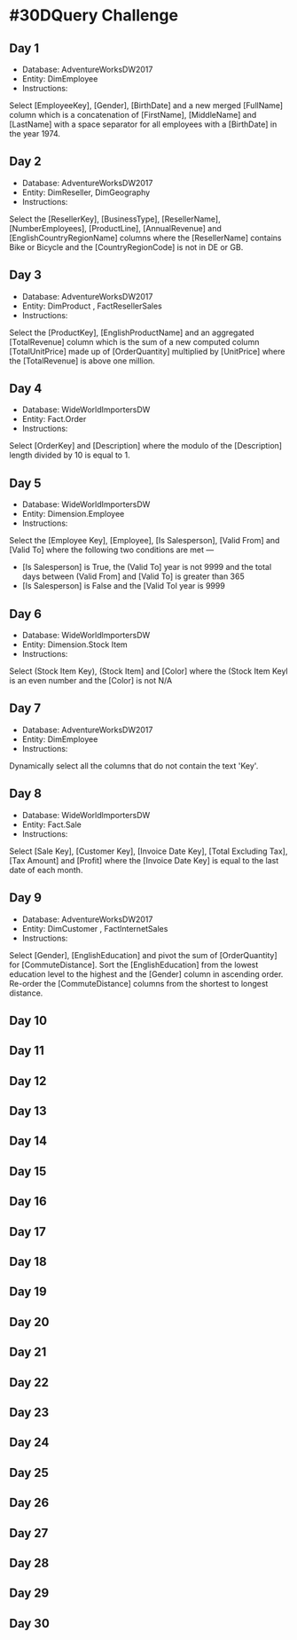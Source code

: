 # #30DQuery Challenge

## Day 1

- Database: AdventureWorksDW2017
- Entity: DimEmployee
- Instructions:

Select [EmployeeKey], [Gender], [BirthDate] and a new merged [FullName] column which is a concatenation of [FirstName], [MiddleName] and [LastName] with a space separator for all employees with a [BirthDate] in the year 1974.

## Day 2

- Database: AdventureWorksDW2017
- Entity: DimReseller, DimGeography
- Instructions:

Select the [ResellerKey], [BusinessType], [ResellerName], [NumberEmployees], [ProductLine], [AnnualRevenue] and [EnglishCountryRegionName] columns where the [ResellerName] contains Bike or Bicycle and the [CountryRegionCode] is not in DE or GB.

## Day 3

- Database: AdventureWorksDW2017
- Entity: DimProduct , FactResellerSales
- Instructions:

Select the [ProductKey], [EnglishProductName] and an aggregated [TotalRevenue] column which is the sum of a new computed column [TotalUnitPrice] made up of [OrderQuantity] multiplied by [UnitPrice] where the [TotalRevenue] is above one million.

## Day 4

- Database: WideWorldImportersDW
- Entity: Fact.Order
- Instructions:

Select [OrderKey] and [Description] where the modulo of the [Description] length divided by 10 is equal to 1.

## Day 5

- Database: WideWorldImportersDW
- Entity: Dimension.Employee
- Instructions:

Select the [Employee Key], [Employee], [Is Salesperson], [Valid From] and [Valid To] where the following two conditions are met —

- [Is Salesperson] is True, the (Valid To] year is not 9999 and the total days between (Valid From] and [Valid To] is greater than 365
- [Is Salesperson] is False and the [Valid Tol year is 9999

## Day 6

- Database: WideWorldlmportersDW
- Entity: Dimension.Stock Item
- Instructions:

Select (Stock Item Key), (Stock Item] and [Color] where the (Stock Item Keyl is an even number and the [Color] is not N/A

## Day 7

- Database: AdventureWorksDW2017
- Entity: DimEmployee
- Instructions:

Dynamically select all the columns that do not contain the text 'Key'.

## Day 8

- Database: WideWorldlmportersDW
- Entity: Fact.Sale
- Instructions:

Select [Sale Key], [Customer Key], [Invoice Date Key], [Total Excluding Tax], [Tax Amount] and [Profit] where the [Invoice Date Key] is equal to the last date of each month.

## Day 9

- Database: AdventureWorksDW2017
- Entity: DimCustomer , FactlnternetSales
- Instructions:

Select [Gender], [EnglishEducation] and pivot the sum of [OrderQuantity] for [CommuteDistance]. Sort the [EnglishEducation] from the lowest education level to the highest and the [Gender] column in ascending order. Re-order the [CommuteDistance] columns from the shortest to longest distance.

## Day 10

## Day 11

## Day 12

## Day 13

## Day 14

## Day 15

## Day 16

## Day 17

## Day 18

## Day 19

## Day 20

## Day 21

## Day 22

## Day 23

## Day 24

## Day 25

## Day 26

## Day 27

## Day 28

## Day 29

## Day 30
